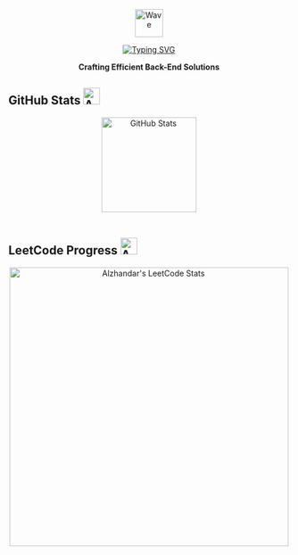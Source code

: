 <div align="center">


<img src="https://raw.githubusercontent.com/Tarikul-Islam-Anik/Animated-Fluent-Emojis/master/Emojis/Hand%20gestures/Waving%20Hand.png" alt="Wave" width="50" height="50" />

[![Typing SVG](https://readme-typing-svg.herokuapp.com?font=Fira+Code&size=22&duration=3000&pause=1000&color=1E90FF&center=true&vCenter=true&width=435&lines=Back-End+Developer;Python+%7C+Java+%7C+JavaScript;APIs+%26+Microservices;Always+Learning)](https://git.io/typing-svg)

**Crafting Efficient Back-End Solutions**

</div>

## GitHub Stats <img src="./img/Fire.png" alt="Abacus" width="30" height="30" />

<div align="center">
  <img src="https://github-readme-stats.vercel.app/api?username=alzhandar&show_icons=true&theme=tokyonight&hide_border=true&count_private=true" alt="GitHub Stats" height="170" />
</div>

<br>

## LeetCode Progress <img src="./img/Fire.png" alt="Abacus" width="30" height="30" />

<div align="center">
  <img src="https://leetcard.jacoblin.cool/alzhandar?theme=dark" alt="Alzhandar's LeetCode Stats" width="500" />
</div>


<br>




